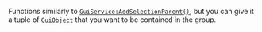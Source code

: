 Functions similarly to [`GuiService:AddSelectionParent()`](https://create.roblox.com/docs/reference/engine/classes/GuiService#AddSelectionParent), but you
can give it a tuple of [`GuiObject`](https://create.roblox.com/docs/reference/engine/classes/GuiObject) that you want to be contained in
the group.